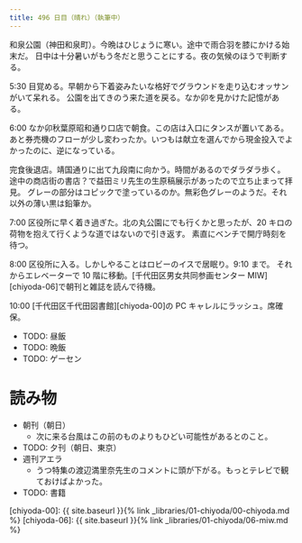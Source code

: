 ```yaml
---
title: 496 日目（晴れ）（執筆中）
---
```


和泉公園（神田和泉町）。今晩はひじょうに寒い。途中で雨合羽を膝にかける始末だ。
日中は十分暑いがもう冬だと思うことにする。夜の気候のほうで判断する。

5:30 目覚める。早朝から下着姿みたいな格好でグラウンドを走り込むオッサンがいて呆れる。
公園を出てきのう来た道を戻る。なか卯を見かけた記憶がある。

6:00 なか卯秋葉原昭和通り口店で朝食。この店は入口にタンスが置いてある。
あと券売機のフローが少し変わったか。いつもは献立を選んでから現金投入でよかったのに、逆になっている。

完食後退店。靖国通りに出て九段南に向かう。時間があるのでダラダラ歩く。
途中の商店街の書店？で益田ミリ先生の生原稿展示があったので立ち止まって拝見。
グレーの部分はコピックで塗っているのか。無彩色グレーのようだ。それ以外の薄い黒は鉛筆か。

7:00 区役所に早く着き過ぎた。北の丸公園にでも行くかと思ったが、20 キロの荷物を抱えて行くような道ではないので引き返す。
素直にベンチで開庁時刻を待つ。

8:00 区役所に入る。しかしやることはロビーのイスで居眠り。9:10 まで。
それからエレベーターで 10 階に移動。[千代田区男女共同参画センター MIW][chiyoda-06]で朝刊と雑誌を読んで待機。

10:00 [千代田区千代田図書館][chiyoda-00]の PC キャレルにラッシュ。席確保。

* TODO: 昼飯
* TODO: 晩飯
* TODO: ゲーセン

# 読み物

* 朝刊（朝日）
  * 次に来る台風はこの前のものよりもひどい可能性があるとのこと。
* TODO: 夕刊（朝日、東京）
* 週刊アエラ
  * うつ特集の渡辺満里奈先生のコメントに頭が下がる。もっとテレビで観ておけばよかった。
* TODO: 書籍

[chiyoda-00]: {{ site.baseurl }}{% link _libraries/01-chiyoda/00-chiyoda.md %}
[chiyoda-06]: {{ site.baseurl }}{% link _libraries/01-chiyoda/06-miw.md %}
